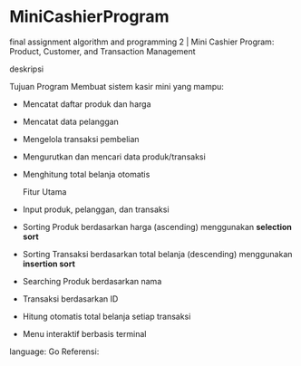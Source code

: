 # MiniCashierProgram
final assignment algorithm and programming 2 | Mini Cashier Program: Product, Customer, and Transaction Management

deskripsi

Tujuan Program
Membuat sistem kasir mini yang mampu:
- Mencatat daftar produk dan harga
- Mencatat data pelanggan
- Mengelola transaksi pembelian
- Mengurutkan dan mencari data produk/transaksi
- Menghitung total belanja otomatis

  Fitur Utama
- Input produk, pelanggan, dan transaksi
- Sorting Produk berdasarkan harga (ascending) menggunakan **selection sort**
- Sorting Transaksi berdasarkan total belanja (descending) menggunakan **insertion sort**
- Searching Produk berdasarkan nama
- Transaksi berdasarkan ID
- Hitung otomatis total belanja setiap transaksi
- Menu interaktif berbasis terminal
  
language: Go
Referensi:
